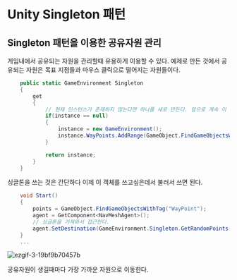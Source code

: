 # Unity Singleton 패턴

## Singleton 패턴을 이용한 공유자원 관리

게임내에서 공유되는 자원을 관리할때 유용하게 이용할 수 있다. 예제로 만든 것에서 공유되는 자원은 목표 지점들과 마우스 클릭으로 떨어지는 자원들이다.

```C#
    public static GameEnvironment Singleton
    {
        get
        {
            // 현재 인스턴스가 존재하지 않는다면 하나를 새로 만든다. 앞으로 계속 이 객체가 쓰일 것이다.
            if(instance == null)
            {
                instance = new GameEnvironment();
                instance.WayPoints.AddRange(GameObject.FindGameObjectsWithTag("WayPoint"));
            }

            return instance;
        }
    }
```

싱글톤을 쓰는 것은 간단하다 이제 이 객체를 쓰고싶은데서 불러서 쓰면 된다.

```C#
    void Start()
    {
        points = GameObject.FindGameObjectsWithTag("WayPoint");
        agent = GetComponent<NavMeshAgent>();
        // 싱글톤을 가져와서 접근한다.
        agent.SetDestination(GameEnvironment.Singleton.GetRandomPoints().transform.position);
    }
    ...
```

![ezgif-3-19bf9b70457b](https://user-images.githubusercontent.com/39051679/124065836-80628800-da72-11eb-8080-343bafe3d7c5.gif)

공유자원이 생길때마다 가장 가까운 자원으로 이동한다. 
